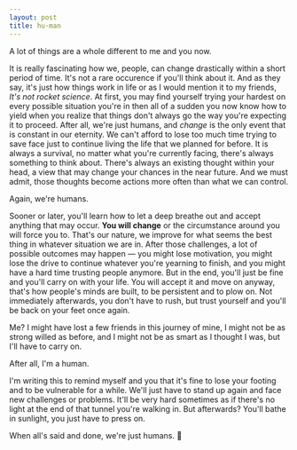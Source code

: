 ```yaml
---
layout: post
title: hu·man
---
```


A lot of things are a whole different to me and you now.

It is really fascinating how we, people, can change drastically within a short period of time. It's not a rare occurence if you'll think about it. And as they say, it's just how things work in life or as I would mention it to my friends, _It's not rocket science_. At first, you may find yourself trying your hardest on every possible situation you're in then all of a sudden you now know how to yield when you realize that things don't always go the way you're expecting it to proceed. After all, we're just humans, and _change_ is the only event that is constant in our eternity. We can't afford to lose too much time trying to save face just to continue living the life that we planned for before. It is always a survival, no matter what you're currently facing, there's always something to think about. There's always an existing thought within your head, a view that may change your chances in the near future. And we must admit, those thoughts become actions more often than what we can control.

Again, we're humans.

Sooner or later, you'll learn how to let a deep breathe out and accept anything that may occur. **You will change** or the circumstance around you will force you to. That's our nature, we improve for what seems the best thing in whatever situation we are in. After those challenges, a lot of possible outcomes may happen — you might lose motivation, you might lose the drive to continue whatever you're yearning to finish, and you might have a hard time trusting people anymore. But in the end, you'll just be fine and you'll carry on with your life. You will accept it and move on anyway, that's how people's minds are built, to be persistent and to plow on. Not immediately afterwards, you don't have to rush, but trust yourself and you'll be back on your feet once again.

Me? I might have lost a few friends in this journey of mine, I might not be as strong willed as before, and I might not be as smart as I thought I was, but I'll have to carry on.

After all, I'm a human.

I'm writing this to remind myself and you that it's fine to lose your footing and to be vulnerable for a while. We'll just have to stand up again and face new challenges or problems. It'll be very hard sometimes as if there's no light at the end of that tunnel you're walking in. But afterwards? You'll bathe in sunlight, you just have to press on.

When all's said and done, we're just humans. 🙂